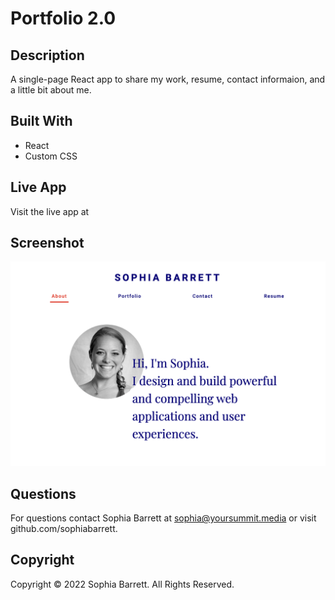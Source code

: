 # Portfolio 2.0

## Description

A single-page React app to share my work, resume, contact informaion, and a little bit about me.

## Built With

- React
- Custom CSS

## Live App

Visit the live app at []()

## Screenshot

![screenshot](./screenshot.png)

## Questions

For questions contact Sophia Barrett at sophia@yoursummit.media or visit github.com/sophiabarrett.

## Copyright

Copyright © 2022 Sophia Barrett. All Rights Reserved.